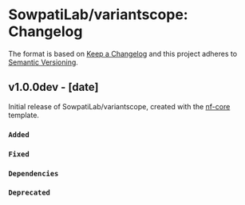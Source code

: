 # SowpatiLab/variantscope: Changelog

The format is based on [Keep a Changelog](https://keepachangelog.com/en/1.0.0/)
and this project adheres to [Semantic Versioning](https://semver.org/spec/v2.0.0.html).

## v1.0.0dev - [date]

Initial release of SowpatiLab/variantscope, created with the [nf-core](https://nf-co.re/) template.

### `Added`

### `Fixed`

### `Dependencies`

### `Deprecated`
